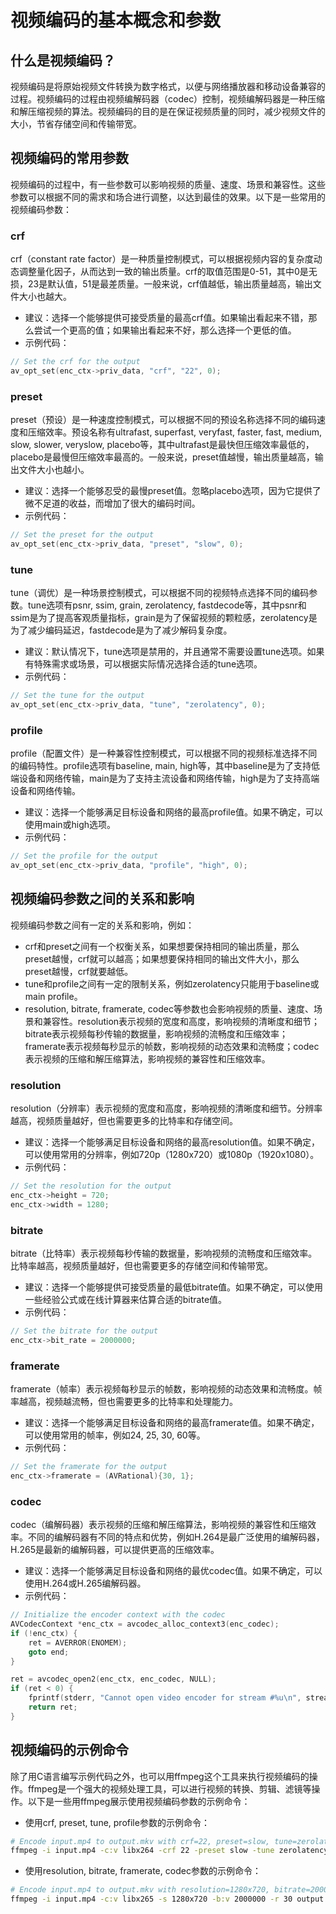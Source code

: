 # 视频编码的基本概念和参数

## 什么是视频编码？

视频编码是将原始视频文件转换为数字格式，以便与网络播放器和移动设备兼容的过程。视频编码的过程由视频编解码器（codec）控制，视频编解码器是一种压缩和解压缩视频的算法。视频编码的目的是在保证视频质量的同时，减少视频文件的大小，节省存储空间和传输带宽。

## 视频编码的常用参数

视频编码的过程中，有一些参数可以影响视频的质量、速度、场景和兼容性。这些参数可以根据不同的需求和场合进行调整，以达到最佳的效果。以下是一些常用的视频编码参数：

### crf

crf（constant rate factor）是一种质量控制模式，可以根据视频内容的复杂度动态调整量化因子，从而达到一致的输出质量。crf的取值范围是0-51，其中0是无损，23是默认值，51是最差质量。一般来说，crf值越低，输出质量越高，输出文件大小也越大。

- 建议：选择一个能够提供可接受质量的最高crf值。如果输出看起来不错，那么尝试一个更高的值；如果输出看起来不好，那么选择一个更低的值。
- 示例代码：

```c
// Set the crf for the output
av_opt_set(enc_ctx->priv_data, "crf", "22", 0);
```

### preset

preset（预设）是一种速度控制模式，可以根据不同的预设名称选择不同的编码速度和压缩效率。预设名称有ultrafast, superfast, veryfast, faster, fast, medium, slow, slower, veryslow, placebo等，其中ultrafast是最快但压缩效率最低的，placebo是最慢但压缩效率最高的。一般来说，preset值越慢，输出质量越高，输出文件大小也越小。

- 建议：选择一个能够忍受的最慢preset值。忽略placebo选项，因为它提供了微不足道的收益，而增加了很大的编码时间。
- 示例代码：

```c
// Set the preset for the output
av_opt_set(enc_ctx->priv_data, "preset", "slow", 0);
```

### tune

tune（调优）是一种场景控制模式，可以根据不同的视频特点选择不同的编码参数。tune选项有psnr, ssim, grain, zerolatency, fastdecode等，其中psnr和ssim是为了提高客观质量指标，grain是为了保留视频的颗粒感，zerolatency是为了减少编码延迟，fastdecode是为了减少解码复杂度。

- 建议：默认情况下，tune选项是禁用的，并且通常不需要设置tune选项。如果有特殊需求或场景，可以根据实际情况选择合适的tune选项。
- 示例代码：

```c
// Set the tune for the output
av_opt_set(enc_ctx->priv_data, "tune", "zerolatency", 0);
```

### profile

profile（配置文件）是一种兼容性控制模式，可以根据不同的视频标准选择不同的编码特性。profile选项有baseline, main, high等，其中baseline是为了支持低端设备和网络传输，main是为了支持主流设备和网络传输，high是为了支持高端设备和网络传输。

- 建议：选择一个能够满足目标设备和网络的最高profile值。如果不确定，可以使用main或high选项。
- 示例代码：

```c
// Set the profile for the output
av_opt_set(enc_ctx->priv_data, "profile", "high", 0);
```

## 视频编码参数之间的关系和影响

视频编码参数之间有一定的关系和影响，例如：

- crf和preset之间有一个权衡关系，如果想要保持相同的输出质量，那么preset越慢，crf就可以越高；如果想要保持相同的输出文件大小，那么preset越慢，crf就要越低。
- tune和profile之间有一定的限制关系，例如zerolatency只能用于baseline或main profile。
- resolution, bitrate, framerate, codec等参数也会影响视频的质量、速度、场景和兼容性。resolution表示视频的宽度和高度，影响视频的清晰度和细节；bitrate表示视频每秒传输的数据量，影响视频的流畅度和压缩效率；framerate表示视频每秒显示的帧数，影响视频的动态效果和流畅度；codec表示视频的压缩和解压缩算法，影响视频的兼容性和压缩效率。

### resolution

resolution（分辨率）表示视频的宽度和高度，影响视频的清晰度和细节。分辨率越高，视频质量越好，但也需要更多的比特率和存储空间。

- 建议：选择一个能够满足目标设备和网络的最高resolution值。如果不确定，可以使用常用的分辨率，例如720p（1280x720）或1080p（1920x1080）。
- 示例代码：

```c
// Set the resolution for the output
enc_ctx->height = 720;
enc_ctx->width = 1280;
```

### bitrate

bitrate（比特率）表示视频每秒传输的数据量，影响视频的流畅度和压缩效率。比特率越高，视频质量越好，但也需要更多的存储空间和传输带宽。

- 建议：选择一个能够提供可接受质量的最低bitrate值。如果不确定，可以使用一些经验公式或在线计算器来估算合适的bitrate值。
- 示例代码：

```c
// Set the bitrate for the output
enc_ctx->bit_rate = 2000000;
```

### framerate

framerate（帧率）表示视频每秒显示的帧数，影响视频的动态效果和流畅度。帧率越高，视频越流畅，但也需要更多的比特率和处理能力。

- 建议：选择一个能够满足目标设备和网络的最高framerate值。如果不确定，可以使用常用的帧率，例如24, 25, 30, 60等。
- 示例代码：

```c
// Set the framerate for the output
enc_ctx->framerate = (AVRational){30, 1};
```

### codec

codec（编解码器）表示视频的压缩和解压缩算法，影响视频的兼容性和压缩效率。不同的编解码器有不同的特点和优势，例如H.264是最广泛使用的编解码器，H.265是最新的编解码器，可以提供更高的压缩效率。

- 建议：选择一个能够满足目标设备和网络的最优codec值。如果不确定，可以使用H.264或H.265编解码器。
- 示例代码：

```c
// Initialize the encoder context with the codec
AVCodecContext *enc_ctx = avcodec_alloc_context3(enc_codec);
if (!enc_ctx) {
    ret = AVERROR(ENOMEM);
    goto end;
}

ret = avcodec_open2(enc_ctx, enc_codec, NULL);
if (ret < 0) {
    fprintf(stderr, "Cannot open video encoder for stream #%u\n", stream_index);
    return ret;
}
```

## 视频编码的示例命令

除了用C语言编写示例代码之外，也可以用ffmpeg这个工具来执行视频编码的操作。ffmpeg是一个强大的视频处理工具，可以进行视频的转换、剪辑、滤镜等操作。以下是一些用ffmpeg展示使用视频编码参数的示例命令：

- 使用crf, preset, tune, profile参数的示例命令：

```bash
# Encode input.mp4 to output.mkv with crf=22, preset=slow, tune=zerolatency, profile=high
ffmpeg -i input.mp4 -c:v libx264 -crf 22 -preset slow -tune zerolatency -profile:v high output.mkv
```

- 使用resolution, bitrate, framerate, codec参数的示例命令：

```bash
# Encode input.mp4 to output.mkv with resolution=1280x720, bitrate=2000000, framerate=30, codec=libx265
ffmpeg -i input.mp4 -c:v libx265 -s 1280x720 -b:v 2000000 -r 30 output.mkv
```
